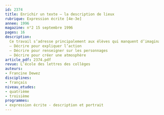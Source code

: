 ```yaml
---
id: 2374
title: Enrichir un texte – la description de lieux 
rubrique: Expression écrite [4e-3e]
annee: 1996
magazine: n°2 15 septembre 1996
pages: 16
description: 
  Ce travail s’adresse principalement aux élèves qui manquent d’imagination lors des exercices d’expression écrite, et disent – « Je ne savais pas quoi écrire. » Il vise aussi ceux qui ont un style trop sec, car ils ne pensent pas à enrichir leur texte, ou ne savent pas comment s’y prendre. On peut  mettre en évidence des techniques qu’ils pourront réutiliser dans des exercices d’imitation, ainsi que dans leur propre production. Il s’agit de leur faire comprendre qu’enrichir un texte par divers moyens est à leur portée.
  – Décrire pour expliquer l’action
  – Décrire pour renseigner sur les personnages
  – Décrire pour créer une atmosphère
article_pdf: 2374.pdf
revue: L’école des lettres des collèges
auteurs:
- Francine Dewez
disciplines:
- français
niveau_etudes:
- quatrième
- troisième
programmes:
- expression écrite - description et portrait
---
```

